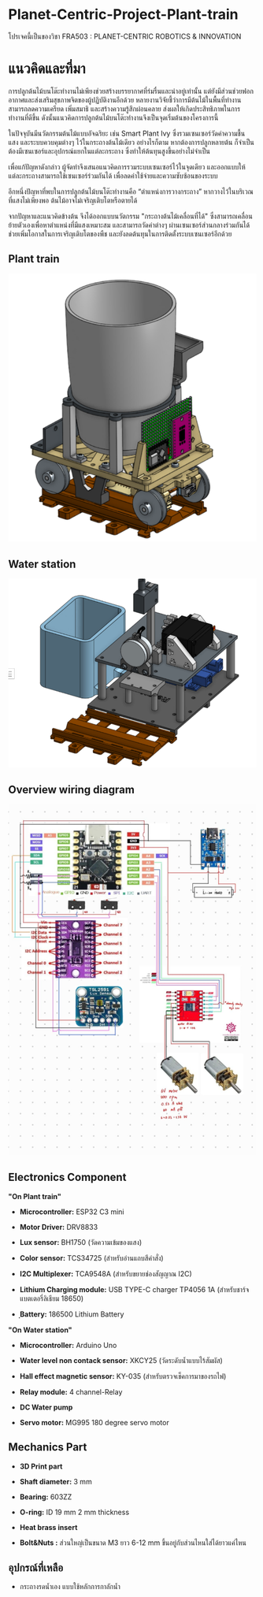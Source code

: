 # Planet-Centric-Project-Plant-train
โปรเจคนี้เป็นของวิชา FRA503 : PLANET-CENTRIC ROBOTICS &amp; INNOVATION

# แนวคิดและที่มา
การปลูกต้นไม้บนโต๊ะทำงานไม่เพียงช่วยสร้างบรรยากาศที่ร่มรื่นและน่าอยู่เท่านั้น แต่ยังมีส่วนช่วยฟอกอากาศและส่งเสริมสุขภาพจิตของผู้ปฏิบัติงานอีกด้วย หลายงานวิจัยชี้ว่าการมีต้นไม้ในพื้นที่ทำงานสามารถลดความเครียด เพิ่มสมาธิ และสร้างความรู้สึกผ่อนคลาย ส่งผลให้เกิดประสิทธิภาพในการทำงานที่ดีขึ้น ดังนั้นแนวคิดการปลูกต้นไม้บนโต๊ะทำงานจึงเป็นจุดเริ่มต้นของโครงการนี้

ในปัจจุบันมีนวัตกรรมต้นไม้แบบอัจฉริยะ เช่น Smart Plant Ivy ซึ่งรวมเซนเซอร์วัดค่าความชื้น แสง และระบบควบคุมต่างๆ ไว้ในกระถางต้นไม้เดียว อย่างไรก็ตาม หากต้องการปลูกหลายต้น ก็จำเป็นต้องมีเซนเซอร์และอุปกรณ์แยกในแต่ละกระถาง ซึ่งทำให้ต้นทุนสูงขึ้นอย่างไม่จำเป็น

เพื่อแก้ปัญหาดังกล่าว ผู้จัดทำจึงเสนอแนวคิดการรวมระบบเซนเซอร์ไว้ในจุดเดียว และออกแบบให้แต่ละกระถางสามารถใช้เซนเซอร์ร่วมกันได้ เพื่อลดค่าใช้จ่ายและความซับซ้อนของระบบ

อีกหนึ่งปัญหาที่พบในการปลูกต้นไม้บนโต๊ะทำงานคือ “ตำแหน่งการวางกระถาง” หากวางไว้ในบริเวณที่แสงไม่เพียงพอ ต้นไม้อาจไม่เจริญเติบโตหรือตายได้

จากปัญหาและแนวคิดข้างต้น จึงได้ออกแบบนวัตกรรม "กระถางต้นไม้เคลื่อนที่ได้" ซึ่งสามารถเคลื่อนย้ายตัวเองเพื่อหาตำแหน่งที่มีแสงเหมาะสม และสามารถวัดค่าต่างๆ ผ่านเซนเซอร์ส่วนกลางร่วมกันได้ ช่วยเพิ่มโอกาสในการเจริญเติบโตของพืช และยังลดต้นทุนในการติดตั้งระบบเซนเซอร์อีกด้วย

## Plant train

![Plant train](picture/plant_train.png)

## Water station

![Water station](picture/water_station.png)

## Overview wiring diagram
![Water station](picture/Overview-wiring-diagram.jpg)

## Electronics Component

**"On Plant train"**


- **Microcontroller:** ESP32 C3 mini

- **Motor Driver:** DRV8833

- **Lux sensor:** BH1750 (วัดความเข้มของแสง)

- **Color sensor:** TCS34725 (สำหรับอ่านแถบสีคำสั่ง)

- **I2C Multiplexer:** TCA9548A (สำหรับขยายช่องสัญญาณ I2C)

- **Lithium Charging module:** USB TYPE-C charger TP4056 1A (สำหรับชาร์จแบตเตอรี่ลิเธียม 18650)

- **ฺBattery:** 186500 Lithium Battery

**"On Water station"**

- **Microcontroller:** Arduino Uno

- **Water level non contack sensor:** XKCY25 (วัดระดับน้ำแบบไร้สัมผัส)

- **Hall effect magnetic sensor:** KY-035 (สำหรับตรวจเช็คการมาของรถไฟ)

- **Relay module:** 4 channel-Relay

- **DC Water pump**

- **Servo motor:** MG995 180 degree servo motor

## Mechanics Part

- **3D Print part**

- **Shaft diameter:** 3 mm

- **Bearing:** 603ZZ

- **O-ring:** ID 19 mm 2 mm thickness

- **Heat brass insert**

- **Bolt&Nuts :** ส่วนใหญ่เป็นขนาด M3 ยาว 6-12 mm ขึ้นอยู่กับส่วนไหนใส่ได้ยาวแค่ไหน

## อุปกรณ์ที่เหลือ

- กระถางรดน้ำเอง แบบใช้หลักการกาลักน้ำ




